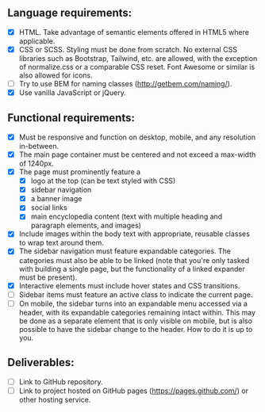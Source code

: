 ## Language requirements:
- [X] HTML.  Take advantage of semantic elements offered in HTML5 where applicable.
- [X] CSS or SCSS.  Styling must be done from scratch.  No external CSS libraries such as Bootstrap, Tailwind, etc. are allowed, with the exception of normalize.css or a comparable CSS reset.  Font Awesome or similar is also allowed for icons.
- [ ] Try to use BEM for naming classes (http://getbem.com/naming/).
- [X] Use vanilla JavaScript or jQuery.

## Functional requirements:
- [X] Must be responsive and function on desktop, mobile, and any resolution in-between.
- [X] The main page container must be centered and not exceed a max-width of 1240px.
- [X] The page must prominently feature a 
    - [X] logo at the top (can be text styled with CSS)
    - [X] sidebar navigation
    - [X] a banner image
    - [X] social links
    - [X] main encyclopedia content (text with multiple heading and paragraph elements, and images)
- [X] Include images within the body text with appropriate, reusable classes to wrap text around them.
- [X] The sidebar navigation must feature expandable categories.  The categories must also be able to be linked (note that you're only tasked with building a single page, but the functionality of a linked expander must be present).
- [X] Interactive elements must include hover states and CSS transitions.
- [ ] Sidebar items must feature an active class to indicate the current page.
- [ ] On mobile, the sidebar turns into an expandable menu accessed via a header, with its expandable categories remaining intact within.  This may be done as a separate element that is only visible on mobile, but is also possible to have the sidebar change to the header.  How to do it is up to you.

## Deliverables:
- [ ] Link to GitHub repository.
- [ ] Link to project hosted on GitHub pages (https://pages.github.com/) or other hosting service.